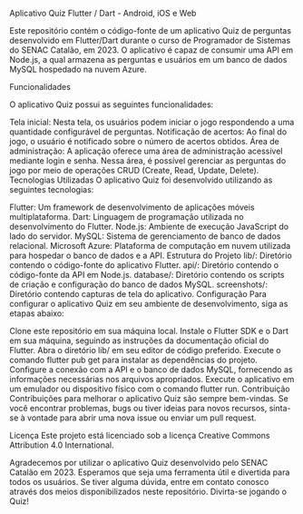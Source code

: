 Aplicativo Quiz Flutter / Dart - Android, iOS e Web

Este repositório contém o código-fonte de um aplicativo Quiz de perguntas desenvolvido em Flutter/Dart durante o curso de Programador de Sistemas do SENAC Catalão, em 2023. O aplicativo é capaz de consumir uma API em Node.js, a qual armazena as perguntas e usuários em um banco de dados MySQL hospedado na nuvem Azure.

Funcionalidades

O aplicativo Quiz possui as seguintes funcionalidades:

Tela inicial: Nesta tela, os usuários podem iniciar o jogo respondendo a uma quantidade configurável de perguntas.
Notificação de acertos: Ao final do jogo, o usuário é notificado sobre o número de acertos obtidos.
Área de administração: A aplicação oferece uma área de administração acessível mediante login e senha. Nessa área, é possível gerenciar as perguntas do jogo por meio de operações CRUD (Create, Read, Update, Delete).
Tecnologias Utilizadas
O aplicativo Quiz foi desenvolvido utilizando as seguintes tecnologias:

Flutter: Um framework de desenvolvimento de aplicações móveis multiplataforma.
Dart: Linguagem de programação utilizada no desenvolvimento do Flutter.
Node.js: Ambiente de execução JavaScript do lado do servidor.
MySQL: Sistema de gerenciamento de banco de dados relacional.
Microsoft Azure: Plataforma de computação em nuvem utilizada para hospedar o banco de dados e a API.
Estrutura do Projeto
lib/: Diretório contendo o código-fonte do aplicativo Flutter.
api/: Diretório contendo o código-fonte da API em Node.js.
database/: Diretório contendo os scripts de criação e configuração do banco de dados MySQL.
screenshots/: Diretório contendo capturas de tela do aplicativo.
Configuração
Para configurar o aplicativo Quiz em seu ambiente de desenvolvimento, siga as etapas abaixo:

Clone este repositório em sua máquina local.
Instale o Flutter SDK e o Dart em sua máquina, seguindo as instruções da documentação oficial do Flutter.
Abra o diretório lib/ em seu editor de código preferido.
Execute o comando flutter pub get para instalar as dependências do projeto.
Configure a conexão com a API e o banco de dados MySQL, fornecendo as informações necessárias nos arquivos apropriados.
Execute o aplicativo em um emulador ou dispositivo físico com o comando flutter run.
Contribuição
Contribuições para melhorar o aplicativo Quiz são sempre bem-vindas. Se você encontrar problemas, bugs ou tiver ideias para novos recursos, sinta-se à vontade para abrir uma nova issue ou enviar um pull request.

Licença
Este projeto está licenciado sob a licença Creative Commons Attribution 4.0 International.

Agradecemos por utilizar o aplicativo Quiz desenvolvido pelo SENAC Catalão em 2023. Esperamos que seja uma ferramenta útil e divertida para todos os usuários. Se tiver alguma dúvida, entre em contato conosco através dos meios disponibilizados neste repositório. Divirta-se jogando o Quiz! 
